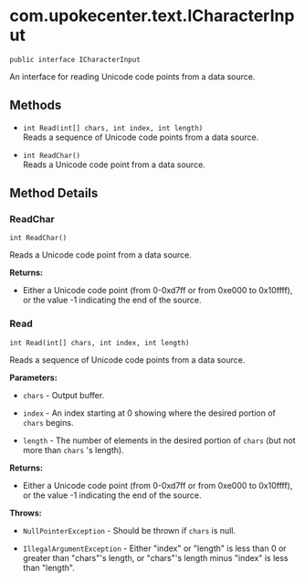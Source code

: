 # com.upokecenter.text.ICharacterInput

    public interface ICharacterInput

An interface for reading Unicode code points from a data source.

## Methods

* `int Read(int[] chars,
 int index,
 int length)`<br>
 Reads a sequence of Unicode code points from a data source.

* `int ReadChar()`<br>
 Reads a Unicode code point from a data source.

## Method Details

### ReadChar
    int ReadChar()
Reads a Unicode code point from a data source.

**Returns:**

* Either a Unicode code point (from 0-0xd7ff or from 0xe000 to
 0x10ffff), or the value -1 indicating the end of the source.

### Read
    int Read(int[] chars, int index, int length)
Reads a sequence of Unicode code points from a data source.

**Parameters:**

* <code>chars</code> - Output buffer.

* <code>index</code> - An index starting at 0 showing where the desired portion of
 <code>chars</code> begins.

* <code>length</code> - The number of elements in the desired portion of <code>chars</code>
 (but not more than <code>chars</code> 's length).

**Returns:**

* Either a Unicode code point (from 0-0xd7ff or from 0xe000 to
 0x10ffff), or the value -1 indicating the end of the source.

**Throws:**

* <code>NullPointerException</code> - Should be thrown if <code>chars</code> is null.

* <code>IllegalArgumentException</code> - Either "index" or "length" is less than 0 or
 greater than "chars"'s length, or "chars"'s length minus "index" is less
 than "length".
